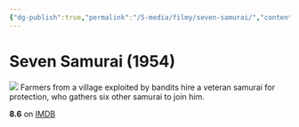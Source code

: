 ```yaml
---
{"dg-publish":true,"permalink":"/5-media/filmy/seven-samurai/","contentClasses":"movie","tags":["to-watch","фильм","#Action","#Drama"]}
---
```


# Seven Samurai (1954)
![](https://m.media-amazon.com/images/M/MV5BNTkwY2I5NWMtMjNlNi00ZThjLWI4NzQtNDI4M2I4OGM1YjAzXkEyXkFqcGdeQXVyNzYxODE3NTQ@._V1_SX300.jpg)
Farmers from a village exploited by bandits hire a veteran samurai for protection, who gathers six other samurai to join him.

**8.6** on [IMDB](https://www.imdb.com/title/tt0047478)
